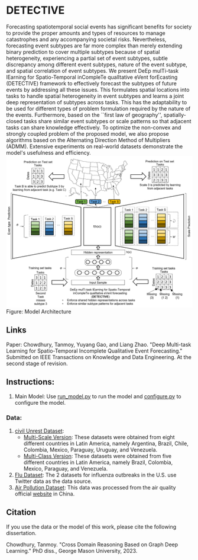 # DETECTIVE
Forecasting spatiotemporal social events has significant benefits for society to provide the proper amounts and types of resources to manage catastrophes and any accompanying societal risks. Nevertheless, forecasting event subtypes are far more complex than merely extending binary prediction to cover multiple subtypes because of spatial heterogeneity, experiencing a partial set of event subtypes, subtle discrepancy among different event subtypes, nature of the event subtype, and spatial correlation of event subtypes. We present DeEp mulTi-task lEarning for Spatio-Temporal inCompleTe qualItative eVent forEcasting (DETECTIVE) framework to effectively forecast the subtypes of future events by addressing all these issues. This formulates spatial locations into tasks to handle spatial heterogeneity in event subtypes and learns a joint deep representation of subtypes across tasks. This has the adaptability to be used for different types of problem formulation required by the nature of the events. Furthermore, based on the ``first law of geography'', spatially-closed tasks share similar event subtypes or scale patterns so that adjacent tasks can share knowledge effectively. To optimize the non-convex and strongly coupled problem of the proposed model, we also propose algorithms based on the Alternating Direction Method of Multipliers (ADMM). Extensive experiments on real-world datasets demonstrate the model's usefulness and efficiency.
![DETECTIVE](model.png)
Figure: Model Architecture
## Links
Paper: Chowdhury, Tanmoy, Yuyang Gao, and Liang Zhao. "Deep Multi-task Learning for Spatio-Temporal Incomplete Qualitative Event Forecasting." Submitted on IEEE Transactions on Knowledge and Data Engineering. At the second stage of revision.

## Instructions:
1. Main Model:
Use [run_model.py](/main/run_model.py) to run the model and [configure.py](/main/configure.py) to configure the model.

### Data: 
1. [civil Unrest Dataset](/data/civil_datasets):
    * [Multi-Scale Version](./data/civil_datasets/civil_scale/): These datasets were obtained from eight different countries in Latin America, namely Argentina, Brazil, Chile, Colombia, Mexico, Paraguay, Uruguay, and Venezuela.
    * [Multi-Class Version](./data/civil_datasets/civil_class/): These datasets were obtained from five different countries in Latin America, namely Brazil, Colombia, Mexico, Paraguay, and Venezuela.
3. [Flu Dataset](/data/flu_datasets):
The 2 datasets for influenza outbreaks in the U.S. use Twitter data as the data source.
4. [Air Pollution Dataset](./data/china_air): This data was processed from the air quality official [website](https://www.aqistudy.cn/historydata/) in China.

## Citation
If you use the data or the model of this work, please cite the following dissertation.

Chowdhury, Tanmoy. "Cross Domain Reasoning Based on Graph Deep Learning." PhD diss., George Mason University, 2023.
